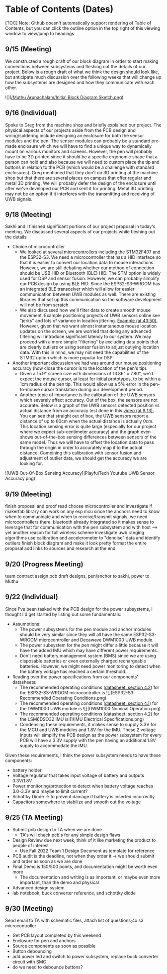 



# Table of Contents (Dates)

[TOC]
Note: Github doesn't automatically support rendering of Table of Contents, but you can click the outline option in the top right of this viewing window to view/jump to headings

## 9/15 (Meeting)

We constructed a rough draft of our block diagram in order to start making connections between subsystems and fleshing out the details of our project.  Below is a rough draft of what we think the design should look like, but anticipate much discussion over the following weeks that will change up how the subsystems are designed and how they communicate with each other.

![]([/Muthu Arunachalam/Initial Block Diagram Sketch.png](https://github.com/AFMicr0/AnyScreenTouchScreen/blob/main/Notebook/Muthu%20Arunachalam/Initial%20Block%20Diagram%20Sketch.png))

## 9/16 (Individual)

Spoke to Greg from the machine shop and briefly explained our project.  The physical aspects of our projects aside from the PCB design and wiring/soldering include designing an enclosure for both the sensor modules and the pen.  The sensor modules can probably be a standard pre-made enclosure which we will have to find a unique way to dynamically mount on various monitors and screens.  However, the pen will probably have to be 3D printed since it should be a specific ergonomic shape that a person can hold and also because we will need to custom place the tip and buttons in relation to the PCB (which would be a challenge with standard enclosures).  Greg mentioned that they don't do 3D printing at the machine shop but that there are several places on campus that offer regular and metal 3D printing.  We will probably defer the design of the enclosure until after we've developed our PCB and sent it for printing. Metal 3D printing may not be an option if it interferes with the transmitting and receiving of UWB signals.

## 9/18 (Meeting)

Sakhi and I finished significant portions of our project proposal in today's meeting.  We discussed several aspects of our projects while fleshing out the details:

* Choice of microcontroller
  * We looked at several microcontrollers including the STM32F407 and the ESP32-S3.  We need a microcontroller that has a HID interface so that it is easier to convert our location data to mouse interactions.  However, we are still debating whether our method of connection should be USB HID or Bluetooth (BLE) HID. The STM option is widely used for DSP and sensor fusion.  However, we can probably simplify our PCB design by using BLE HID. Since the ESP32-S3-WROOM has an integrated BLE transceiver which will allow for easier communication between UWB modules as well.  There are existing libraries that set up this communication so the software development will not be from scratch.
  * We also discussed how we'll filter data to create smooth mouse movement.  Example positioning projects of UWB sensors online see "jerks" and lots of variance in location jittering. [Example (at 43:50).](https://youtu.be/-GNkobAxao0?t=2630&si=Q2I53SLyXyVUxD48)  However, given that we want almost instantaneous mouse location updates on the screen, we are worried that doing any advanced filtering will introduce significant latency to our system.  We may proceed with a more simple "filtering" by excluding data points that are clearly outliers or using sensor fusion to adjust outlying location data.  With this in mind, we may not need the capabilities of the STM32 option which is more popular for DSP.
* Another important discussion we had was around our mouse positioning accuracy (how close the cursor is to the location of the pen's tip). 
  * Given a 15.9" screen size with dimensions of 13.86" x 7.80", we'd expect the mouse  cursor, at least for initial prototypes, to be within a 1cm radius of the pen tip. This would allow us a 5% error in the pen-to-mouse cursor translation during our development period. 
  * Another topic of importance is the calibration of the UWB sensors which severely affect accuracy.  Out of the box, the sensors are not accurate.  Below is a graph of the UWB sensors detected position vs actual distance from an accuracy test done in this [video (at 9:13).](https://youtu.be/-GNkobAxao0?t=553&si=dBFYW62ZgwTIBGEz) You can see that straight out of box, the UWB sensors report a distance of up to 60cm when the actual distance is actually 0cm.  This location sensing error is quite large (especially for our project where we expect sub-centimeter accuracy) and the graph even shows out-of-the-box sensing differences between sensors of the same model.  Thus we will have to offset the location data to pass through the origin in order to accurately map it to the actual distance.  Combining this calibration with sensor fusion and adjustment of outlier data, we should get the accuracy we are looking for.

![UWB Out-Of-Box Sensing Accuracy](PlayfulTech Youtube UWB Sensor Accuracy.png)



## 9/19 (Meeting)

finish proposal and proof read
choose microcontroller and investigate if makerfab library can work on any esp mcu
since the anchors need to know when to communicate and when to receive/transmit signals, we need microcontrollers there. bluetooth already integrated so it makes sense to leverage that for communication with the pen subsystem and with host --> yet another reason for full wireless scheme
investigate uwb ranging algorithms
use calibration and accelerometer to "denoise" data and identify outliers
finish block diagram and make it look pretty
format the entire proposal
add links to sources and research at the end



## 9/20 (Progress Meeting) 

team contract
assign pcb draft designs, pen/anchor to sakhi, power to Muthu



## 9/22 (Individual)

Since I've been tasked with the PCB design for the power subsystems, I thought I'd get started by listing out some fundamentals:

* Assumptions:
  * The power subsystems for the pen module and anchor modules should be very similar since they will all have the same ESP32-S3-WROOM microcontroller and Decawave DWM1000 UWB module.
  * The power subsystem for the pen might differ a little because it will have the added IMU which may have different power requirements.
  * Don't need battery management system (BMS) since we are using disposable batteries or even externally charged rechargeable batteries.  However, we might need power monitoring to detect when the battery voltage has reached a certain threshold.
* Reading over the power specifications from our components' datasheets:
  * The recommended operating conditions ([datasheet: section 4.2](https://www.espressif.com/sites/default/files/documentation/esp32-s3-wroom-1_wroom-1u_datasheet_en.pdf)) for the ESP32-S3-WROOM microcontroller is ![](ESP32-S3 Recommended Operating Conditions.png)
  * The recommended operating conditions ([datasheet: section 4.1](https://www.digikey.be/htmldatasheets/production/1933974/0/0/1/dwm1000.html)) for the DWM1000 UWB module is ![](DWM1000 Nominal Operation.png)
  * The recommended operating conditions ([datasheet: section 4.2](https://www.st.com/resource/en/datasheet/lsm6dso32.pdf)) for the LSM6DSO32 IMU is![](IMU Electrical Specifications.png)
  * Condensing these requirements, it makes sense to supply 3.3V for the MCU and UWB modules and 1.8V for the IMU.  These 2 voltage inputs will simplify the PCB design as the power subsystem for every PCB will have a 3.3V supply with the pen having an additional 1.8V supply to accommodate the IMU.

Given these requirements, I think the power subsystem needs to have these components:

* battery holder
* Voltage regulator that takes input voltage of battery and outputs 3.3V/1.8V
* Power monitoring/protection to detect when battery voltage reaches 3.0-3.3V and maybe to limit current?
* Schottky Diode &rarr; to prevent damage if battery is inserted incorrectly
* Capacitors somewhere to stabilize and smooth out the voltage



## 9/25 (TA Meeting)

* Submit pcb design to TA when we are done
  * TA's will check pcb's for any simple design flaws
* Design Review due next week, think of it like marketing the product to people of interest
  * Use Fall 2022 Team 1 Design Document as template for reference
* PCB audit is the deadline, not when they order it &rarr; we should submit and order as soon as we are done
* Final Demo is 150/500 points, and documentation might be worth even more
  * The documentation and writing is as important, or maybe even more important, than the demo and physical
* Advanced design system
* lab notebook, buck converter reference, and schottky diode

## 9/30 (Meeting)



Send email to TA with schematic files, attach list of questions;4x s3 microcontroller

* Get PCB layout completed by this weekend
* Enclosure for pen and anchors
* Source components as soon as possible
* Button debouncing
* add power led and switch to power subsystem, replace buck converter circuit with SMC
* do we need to debounce buttons?
